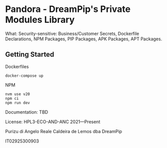 # Pandora - DreamPip's Private Modules Library

What: Security-sensitive: Business/Customer Secrets, Dockerfile Declarations, NPM Packages, PIP Packages, APK Packages, APT Packages.

## Getting Started

Dockerfiles
```
docker-compose up
```

NPM
```
nvm use v20
npm ci
npm run dev
```

Documentation: TBD

License: HPL3-ECO-AND-ANC 2021—Present

Purizu di Angelo Reale Caldeira de Lemos dba DreamPip

IT02925300903
